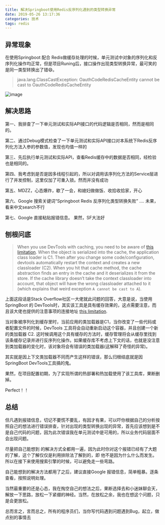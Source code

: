 ```yaml
---
title: 解决Springboot使用Redis反序列化遇到的类型转换异常
date: 2019-05-26 13:17:36
categories: 技术
tags: redis
---
```

## 异常现象
在使用Springboot 配合 Redis做缓存处理的时候，单元测试中对象的序列化和反序列化操作均正常，但是项目Runing后，接口操作出现类型转换异常，最可笑的是同一类型转换出了错😄。
> java.lang.ClassCastException: OauthCodeRedisCacheEntity cannot be cast to OauthCodeRedisCacheEntity

![image](/images/WX20180119-211451@2x.png)

## 解决思路

第一、我排查了一下单元测试和实际API接口的代码逻辑是否相同，然而是相同的。

第二、通过Debug模式检查了一下单元测试和实际API接口对本系统下Redis反序列化方法入参的参数值，发现也均值一样的

第三、先后执行单元测试和实际API，查看Redis缓存中的数据是否相同，经检验也是相同的。

第四、我考虑到是否是因多线程引起的，所以对调用该序列化方法的Service层进行了并发控制，这里仅加了可重入锁。然而并没有成功

第五、MDZZ，心态爆炸，歇了一会，和媳妇做做饭、收拾收拾家，开心

第六、Google 搜索关键词“Springboot Redis 反序列化类型转换失败” ….  未果，看来中文search不行

第七、Google 直接粘贴报错信息。 果然，SF大法好

## 刨根问底

> When you use DevTools with caching, you need to be aware of [this limitation](http://docs.spring.io/spring-boot/docs/current/reference/htmlsingle/#using-boot-devtools-known-restart-limitations).
> When the object is serialized into the cache, the application class loader is C1. Then after you change some code/configuration, devtools automatically restart the context and creates a new classloader (C2). When you hit that cache method, the cache abstraction finds an entry in the cache and it deserializes it from the store. If the cache library doesn’t take the context classloader into account, that object will have the wrong classloader attached to it (which explains that weird exception `A cannot be cast to A`).

上面这段话是Stack Overflow社区一大佬就此问题的回答，大意是说，当使用SpringBoot 的 DevTools时，其实该工具是具有缓存效果的，这点需要注意，而且该大佬也提供的注意事项的连接地址 [this limitation](http://docs.spring.io/spring-boot/docs/current/reference/htmlsingle/#using-boot-devtools-known-restart-limitations).

当对象被序列化到缓存里时，当前应用的类加载器是C1，当你改变了一些代码或者配置文件的时候，DevTools 工具将会自动重新启动这个容器，并且创建一个新的类加载器 C2. 这时候调用这个具有缓存的方法时，缓存管理将会从缓存里找到该条缓存记录并进行反序列化操作。如果缓存库不考虑上下文的话，也就是没注意到类加载器的变化时，该对象将会有错误的类加载器(这解释了奇怪的异常)。

其实就是因上下文类加载器不同而产生这样的错误，那么归根结底就是因SpringBoot DevTools工具搞的鬼。

果然，在项目配置初期，为了实现所谓的热部署和热加载使用了该工具库，果断删掉。

Perfect！！

## 总结
但凡遇到报错信息，切记不要慌不要乱，有因才有果，可以吓你根据自己的分析按照自己的想法进行错误排查，针对出现的类型转换出现的异常，首先应该想到是不是自己代码的问题，因为此次错误我在单元测试中是可用的，所以业务代码层面不会出现问题。

尽量把自己能想到 的解决方式全都用一遍，因为此时你对这个报错已经有了大题的了解，这个了解仅仅是利用排除法了解到的，即  他不是因为什么什么而发生。所以在接下来使用搜索引擎的时候，可以避免走一些弯路。

自己能想到的解决方法都用了之后，建议直接Google 报错信息，简单粗暴。逐条查看，按照说明处理。

当然最重要的还是心态，我在掏空自己的想法之后，果断选择去和小迷妹聊会天，解放一下思路，放松一下紧绷的神经。当然，在放松之余，我也在想这个问题，只是会更放松。

总而言之，言而总之，所有的程序员们，当你写代码遇到问题遇到Bug，起立，做点别的事情去